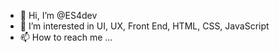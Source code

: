 - 👋 Hi, I’m @ES4dev
- 👀 I’m interested in UI, UX, Front End, HTML, CSS, JavaScript
- 📫 How to reach me ...

<!---
ES4dev/ES4dev is a ✨ special ✨ repository because its `README.md` (this file) appears on your GitHub profile.
You can click the Preview link to take a look at your changes.
--->
